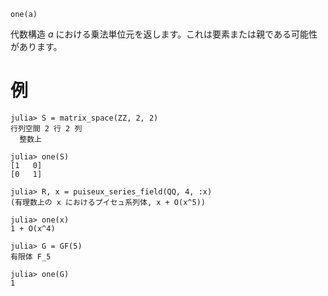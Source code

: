 ```
one(a)
```

代数構造 $a$ における乗法単位元を返します。これは要素または親である可能性があります。

# 例

```jldoctest
julia> S = matrix_space(ZZ, 2, 2)
行列空間 2 行 2 列
  整数上

julia> one(S)
[1   0]
[0   1]

julia> R, x = puiseux_series_field(QQ, 4, :x)
(有理数上の x におけるプイセュ系列体, x + O(x^5))

julia> one(x)
1 + O(x^4)

julia> G = GF(5)
有限体 F_5

julia> one(G)
1
```
